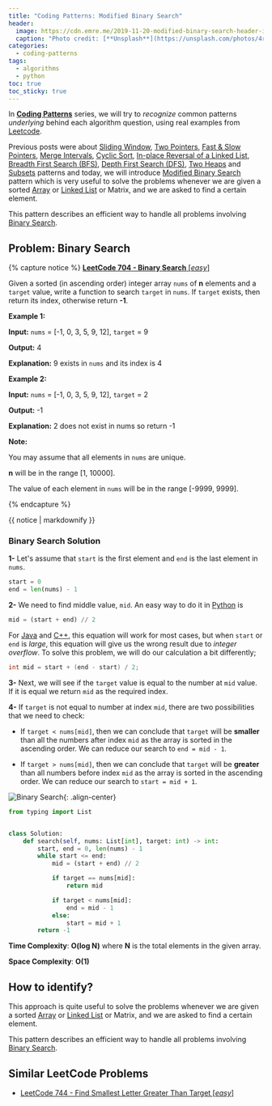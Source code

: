 ```yaml
---
title: "Coding Patterns: Modified Binary Search"
header:
  image: https://cdn.emre.me/2019-11-20-modified-binary-search-header-image.jpg
  caption: "Photo credit: [**Unsplash**](https://unsplash.com/photos/4rDCa5hBlCs)"
categories:
  - coding-patterns
tags:
  - algorithms
  - python
toc: true
toc_sticky: true
---
```


In **[Coding Patterns](https://emre.me/categories/#coding-patterns)** series, we will try to *recognize* common patterns *underlying* behind each algorithm question, using real examples from [Leetcode](https://leetcode.com/).

Previous posts were about [Sliding Window](https://emre.me/coding-patterns/sliding-window/), [Two Pointers](https://emre.me/coding-patterns/two-pointers/), [Fast & Slow Pointers](https://emre.me/coding-patterns/fast-slow-pointers/), [Merge Intervals](https://emre.me/coding-patterns/merge-intervals/), [Cyclic Sort](https://emre.me/coding-patterns/cyclic-sort/), [In-place Reversal of a Linked List](https://emre.me/coding-patterns/in-place-reversal-of-a-linked-list/), [Breadth First Search (BFS)](https://emre.me/coding-patterns/breadth-first-search/), [Depth First Search (DFS)](https://emre.me/coding-patterns/depth-first-search/), [Two Heaps](https://emre.me/coding-patterns/two-heaps/) and [Subsets](https://emre.me/coding-patterns/subsets/) patterns and today, we will introduce [Modified Binary Search](https://emre.me/coding-patterns/modified-binary-search/) pattern which is very useful to solve the problems whenever we are given a sorted [Array](https://emre.me/data-structures/lists/) or [Linked List](https://emre.me/data-structures/linked-lists/) or Matrix, and we are asked to find a certain element.

This pattern describes an efficient way to handle all problems involving [Binary Search](https://emre.me/data-structures/binary-search-trees/).

## Problem: Binary Search ##
{% capture notice %}
[**LeetCode 704 - Binary Search** [*easy*]](https://leetcode.com/problems/binary-search/)

Given a sorted (in ascending order) integer array `nums` of **n** elements and a `target` value, write a function to search `target` in `nums`. If `target` exists, then return its index, otherwise return **-1**.

**Example 1:**

**Input:** `nums` = [-1, 0, 3, 5, 9, 12], `target` = 9

**Output:** 4

**Explanation:** 9 exists in `nums` and its index is 4

**Example 2:**

**Input:** `nums` = [-1, 0, 3, 5, 9, 12], `target` = 2

**Output:** -1

**Explanation:** 2 does not exist in nums so return -1
 
**Note:**

You may assume that all elements in `nums` are unique.

**n** will be in the range [1, 10000].

The value of each element in `nums` will be in the range [-9999, 9999].

{% endcapture %}

<div class="notice--info">
  {{ notice | markdownify }}
</div>

### Binary Search Solution ###

**1-** Let's assume that `start` is the first element and `end` is the last element in `nums`.

```python
start = 0
end = len(nums) - 1
```

**2-** We need to find middle value, `mid`. An easy way to do it in [Python](https://www.python.org/) is

```python
mid = (start + end) // 2
```

For [Java](https://www.java.com/) and [C++](https://isocpp.org/), this equation will work for most cases, but when `start` or `end` is *large*, this equation will give us the wrong result due to *integer overflow*. To solve this problem, we will do our calculation a bit differently;

```java
int mid = start + (end - start) / 2;
```

**3-** Next, we will see if the `target` value is equal to the number at `mid` value. If it is equal we return `mid` as the required index.

**4-** If `target` is not equal to number at index `mid`, there are two possibilities that we need to check:


- If `target < nums[mid]`, then we can conclude that `target` will be **smaller** than all the numbers after index `mid` as the array is sorted in the ascending order. We can reduce our search to `end = mid - 1`.


- If `target > nums[mid]`, then we can conclude that `target` will be **greater** than all numbers before index `mid` as the array is sorted in the ascending order. We can reduce our search to `start = mid + 1`.

![Binary Search](https://cdn.emre.me/2019-08-08-binary-search.png){: .align-center}

```python
from typing import List


class Solution:
    def search(self, nums: List[int], target: int) -> int:
        start, end = 0, len(nums) - 1
        while start <= end:
            mid = (start + end) // 2

            if target == nums[mid]:
                return mid

            if target < nums[mid]:
                end = mid - 1
            else:
                start = mid + 1
        return -1
```

**Time Complexity**: **O(log N)** where **N** is the total elements in the given array.

**Space Complexity**: **O(1)**

## How to identify? ##

This approach is quite useful to solve the problems whenever we are given a sorted [Array](https://emre.me/data-structures/lists/) or [Linked List](https://emre.me/data-structures/linked-lists/) or Matrix, and we are asked to find a certain element.

This pattern describes an efficient way to handle all problems involving [Binary Search](https://emre.me/data-structures/binary-search-trees/).

## Similar LeetCode Problems ##
* [LeetCode 744 - Find Smallest Letter Greater Than Target [*easy*]](https://leetcode.com/problems/find-smallest-letter-greater-than-target/)